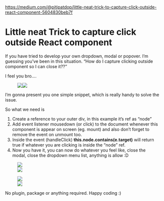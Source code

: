 <a href="https://medium.com/@pitipatdop/little-neat-trick-to-capture-click-outside-react-component-5604830beb7f">https://medium.com/@pitipatdop/little-neat-trick-to-capture-click-outside-react-component-5604830beb7f</a><div id="articleHeader"><h1>Little neat Trick to capture click outside React component</h1></div><p id="588a">If you have tried to develop your own dropdown, modal or popover. I’m guessing you’ve been in this situation. “How do I capture clicking outside component so I can close it??”</p><p id="fc1a">I feel you bro….</p><figure id="a65d"><div><div><img src="https://cdn-images-1.medium.com/freeze/max/75/1*l3aS2Gs14INt_jkMalI8Cg.png?q=20" /><img src="https://cdn-images-1.medium.com/max/2000/1*l3aS2Gs14INt_jkMalI8Cg.png" /></div></figure><p id="fda6">I’m gonna present you one simple snippet, which is really handy to solve the issue.</p><p id="f5b7">So what we need is</p><ol><li id="96f8">Create a reference to your outer div, in this example it’s ref as “node”</li><li id="8942">Add event listener mousedown (or click) to the document whenever this component is appear on screen (eg. mount) and also don’t forget to remove the event on unmount too.</li><li id="470b">Inside the event (handleClick) <strong>this.node.contains(e.target)</strong> will return true if whatever you are clicking is inside the “node” ref.</li><li id="382f">Now you have it, you can now do whatever you feel like, close the modal, close the dropdown menu list, anything is allow :D</li></ol><figure id="37ba"><div><div><img src="https://cdn-images-1.medium.com/freeze/max/75/1*AzSFDtIVkZUuAjGr0NXICg.png?q=20" /><div class="readableLargeImageContainer"><img src="https://cdn-images-1.medium.com/max/2000/1*AzSFDtIVkZUuAjGr0NXICg.png" /></div></figure><figure id="ab17"><div><div><img src="https://cdn-images-1.medium.com/freeze/max/75/1*VUw30lvr6CmYfo5X3JAkdQ.png?q=20" /><div class="readableLargeImageContainer"><img src="https://cdn-images-1.medium.com/max/2000/1*VUw30lvr6CmYfo5X3JAkdQ.png" /></div></figure><p id="cb7c">No plugin, package or anything required. Happy coding :)</p>